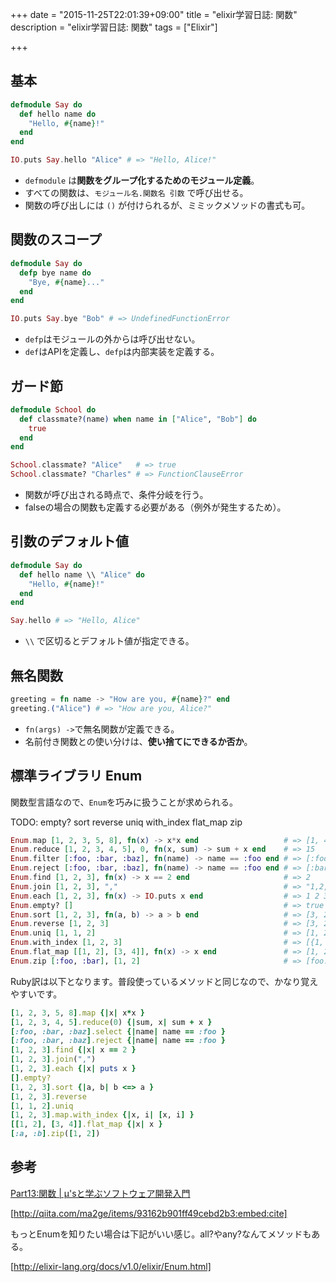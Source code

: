 +++
date = "2015-11-25T22:01:39+09:00"
title = "elixir学習日誌: 関数"
description = "elixir学習日誌: 関数"
tags = ["Elixir"]

+++

## 基本

```elixir
defmodule Say do
  def hello name do
    "Hello, #{name}!"
  end
end

IO.puts Say.hello "Alice" # => "Hello, Alice!"
```

* `defmodule` は<b>関数をグループ化するためのモジュール定義</b>。
* すべての関数は、`モジュール名.関数名 引数` で呼び出せる。
* 関数の呼び出しには `()` が付けられるが、ミミックメソッドの書式も可。

## 関数のスコープ

```elixir
defmodule Say do
  defp bye name do
    "Bye, #{name}..."
  end
end

IO.puts Say.bye "Bob" # => UndefinedFunctionError
```

* `defp`はモジュールの外からは呼び出せない。
* `def`はAPIを定義し、`defp`は内部実装を定義する。

## ガード節

```elixir
defmodule School do
  def classmate?(name) when name in ["Alice", "Bob"] do
    true
  end
end

School.classmate? "Alice"   # => true
School.classmate? "Charles" # => FunctionClauseError
```

* 関数が呼び出される時点で、条件分岐を行う。
* falseの場合の関数も定義する必要がある（例外が発生するため）。

## 引数のデフォルト値

```elixir
defmodule Say do
  def hello name \\ "Alice" do
    "Hello, #{name}!"
  end
end

Say.hello # => "Hello, Alice"
```

* `\\` で区切るとデフォルト値が指定できる。

## 無名関数

```elixir
greeting = fn name -> "How are you, #{name}?" end
greeting.("Alice") # => "How are you, Alice?"
```

* `fn(args) ->`で無名関数が定義できる。
* 名前付き関数との使い分けは、<b>使い捨てにできるか否か</b>。

## 標準ライブラリ Enum

関数型言語なので、`Enum`を巧みに扱うことが求められる。

TODO:
  empty?
  sort
  reverse
  uniq
  with_index
  flat_map
  zip


```elixir
Enum.map [1, 2, 3, 5, 8], fn(x) -> x*x end                   # => [1, 4, 9, 25, 64]
Enum.reduce [1, 2, 3, 4, 5], 0, fn(x, sum) -> sum + x end    # => 15
Enum.filter [:foo, :bar, :baz], fn(name) -> name == :foo end # => [:foo]
Enum.reject [:foo, :bar, :baz], fn(name) -> name == :foo end # => [:bar, :baz]
Enum.find [1, 2, 3], fn(x) -> x == 2 end                     # => 2
Enum.join [1, 2, 3], ","                                     # => "1,2,3"
Enum.each [1, 2, 3], fn(x) -> IO.puts x end                  # => 1 2 3
Enum.empty? []                                               # => true
Enum.sort [1, 2, 3], fn(a, b) -> a > b end                   # => [3, 2, 1]
Enum.reverse [1, 2, 3]                                       # => [3, 2, 1]
Enum.uniq [1, 1, 2]                                          # => [1, 2]
Enum.with_index [1, 2, 3]                                    # => [{1, 0}, {2, 1}, {3, 2}]
Enum.flat_map [[1, 2], [3, 4]], fn(x) -> x end               # => [1, 2, 3, 4]
Enum.zip [:foo, :bar], [1, 2]                                # => [foo: 1, bar: 2]
```

Ruby訳は以下となります。普段使っているメソッドと同じなので、かなり覚えやすいです。

```ruby
[1, 2, 3, 5, 8].map {|x| x*x }
[1, 2, 3, 4, 5].reduce(0) {|sum, x| sum + x }
[:foo, :bar, :baz].select {|name| name == :foo }
[:foo, :bar, :baz].reject {|name| name == :foo }
[1, 2, 3].find {|x| x == 2 }
[1, 2, 3].join(",")
[1, 2, 3].each {|x| puts x }
[].empty?
[1, 2, 3].sort {|a, b| b <=> a }
[1, 2, 3].reverse
[1, 1, 2].uniq
[1, 2, 3].map.with_index {|x, i| [x, i] }
[[1, 2], [3, 4]].flat_map {|x| x }
[:a, :b].zip([1, 2])
```

## 参考

[Part13:関数 | μ'sと学ぶソフトウェア開発入門](http://learn-with-muse.sato-t.net/?page_id=3551)

[http://qiita.com/ma2ge/items/93162b901ff49cebd2b3:embed:cite]

もっとEnumを知りたい場合は下記がいい感じ。all?やany?なんてメソッドもある。

[http://elixir-lang.org/docs/v1.0/elixir/Enum.html]


